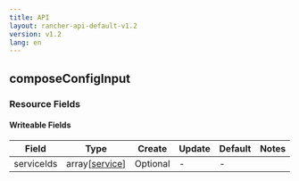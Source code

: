 ```yaml
---
title: API
layout: rancher-api-default-v1.2
version: v1.2
lang: en
---
```


## composeConfigInput



### Resource Fields

#### Writeable Fields

Field | Type | Create | Update | Default | Notes
---|---|---|---|---|---
serviceIds | array[[service]({{site.baseurl}}/rancher/{{page.version}}/{{page.lang}}/api/api-resources/service/)] | Optional | - | - | 



<br>
